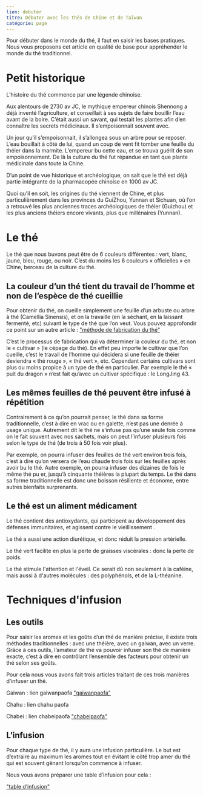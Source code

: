 ```yaml
---
lien: debuter
titre: Débuter avec les thés de Chine et de Taïwan
catégorie: page
---
```


Pour débuter dans le monde du thé, il faut en saisir les bases pratiques. Nous vous proposons cet article en qualité de base pour appréhender le monde du thé traditionnel. 


# Petit historique

L’histoire du thé commence par une légende chinoise. 

Aux alentours de 2730 av JC, le mythique empereur chinois Shennong a déjà inventé l’agriculture, et conseillait à ses sujets de faire bouillir l’eau avant de la boire. C’était aussi un savant, qui testait les plantes afin d’en connaître les secrets médicinaux. 
Il s’empoisonnait souvent avec.

Un jour qu’il s’empoisonnait, il s’allongea sous un arbre pour se reposer. L’eau bouillait à côté de lui, quand un coup de vent fit tomber une feuille du théier dans la marmite. L’empereur bu cette eau, et se trouva guérit de son empoisonnement. De là la culture du thé fut répandue en tant que plante médicinale dans toute la Chine. 

D’un point de vue historique et archéologique, on sait que le thé est déjà partie intégrante de la pharmacopée chinoise en 1000 av JC. 

Quoi qu’il en soit, les origines du thé viennent de Chine, et plus particulièrement dans les provinces du GuiZhou, Yunnan et Sichuan, où l’on a retrouvé les plus anciennes traces archéologiques de théier (Guizhou) et les plus anciens théiers encore vivants, plus que millénaires (Yunnan). 


# Le thé

Le thé que nous buvons peut être de 6 couleurs différentes : vert, blanc, jaune, bleu, rouge, ou noir. C’est du moins les 6 couleurs « officielles » en Chine, berceau de la culture du thé. 

## La couleur d’un thé tient du travail de l’homme et non de l’espèce de thé cueillie

Pour obtenir du thé, on cueille simplement une feuille d’un arbuste ou arbre à thé (Camellia Sinensis), et on la travaille (en la séchant, en la laissant fermenté, etc) suivant le type de thé que l’on veut.
Vous pouvez approfondir ce point sur un autre article : ["méthode de fabrication du thé"](/ressources/processus-de-fabrication-du-the/) 

C’est le processus de fabrication qui va déterminer la couleur du thé, et non le « cultivar » (le cépage du thé). En effet peu importe le cultivar que l’on cueille, c’est le travail de l’homme qui décidera si une feuille de théier deviendra « thé rouge », « thé vert », etc. 
Cependant certains cultivars sont plus ou moins propice à un type de thé en particulier. Par exemple le thé « puit du dragon » n’est fait qu’avec un cultivar spécifique : le LongJing 43.

## Les mêmes feuilles de thé peuvent être infusé à répétition 

Contrairement à ce qu’on pourrait penser, le thé dans sa forme traditionnelle, c’est à dire en vrac ou en galette, n’est pas une denrée à usage unique. Autrement dit le thé ne s’infuse pas qu’une seule fois comme on le fait souvent avec nos sachets, mais on peut l’infuser plusieurs fois selon le type de thé (de trois à 50 fois voir plus). 

Par exemple, on pourra infuser des feuilles de thé vert environ trois fois, c’est à dire qu’on versera de l’eau chaude trois fois sur les feuilles après avoir bu le thé. 
Autre exemple, on pourra infuser des dizaines de fois le même thé pu er, jusqu’à cinquante théières la plupart du temps. 
Le thé dans sa forme traditionnelle est donc une boisson résiliente et économe, entre autres bienfaits surprenants. 

## Le thé est un aliment médicament

Le thé contient des antioxydants, qui participent au développement des défenses immunitaires, et agissent contre le vieillissement . 

Le thé a aussi une action diurétique, et donc réduit la pression artérielle. 

Le thé vert facilite en plus la perte de graisses viscérales : donc la perte de poids.

Le thé stimule l'attention et l'éveil. Ce serait dû non seulement à la caféine, mais aussi à d'autres molécules : des polyphénols, et de la L-théanine.

# Techniques d'infusion

## Les outils

Pour saisir les aromes et les goûts d’un thé de manière précise, il existe trois méthodes traditionnelles : avec une théière, avec un gaiwan, avec un verre. 
Grâce à ces outils, l’amateur de thé va pouvoir infuser son thé de manière exacte, c’est à dire en contrôlant l’ensemble des facteurs pour obtenir un thé selon ses goûts. 

Pour cela nous vous avons fait trois articles traitant de ces trois manières d’infuser un thé. 

Gaiwan : lien gaiwanpaofa
["gaiwanpaofa"](https://www.brutdethé.fr/ressources/gai-wan-pao-fa/)


Chahu : lien chahu paofa


Chabei : lien chabeipaofa
["chabeipaofa"](https://www.brutdethé.fr/ressources/cha-bei-pao-fa/)

## L’infusion

Pour chaque type de thé, il y aura une infusion particulière. Le but est d’extraire au maximum les aromes tout en évitant le côté trop amer du thé qui est souvent gênant lorsqu’on commence à infuser. 

Nous vous avons préparer une table d’infusion pour cela :

["table d’infusion"](https://www.brutdethé.fr/ressources/table-d-infusion/)

